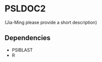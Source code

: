 PSLDOC2
=======

(Jia-Ming please provide a short description)


Dependencies
------------

 * PSIBLAST
 * R 
 
